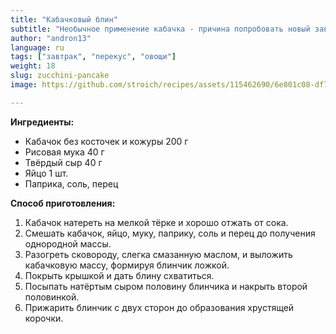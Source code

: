 ```yaml
---
title: "Кабачковый блин"
subtitle: "Необычное применение кабачка - причина попробовать новый завтрак."
author: "andron13"
language: ru
tags: ["завтрак", "перекус", "овощи"]
weight: 18
slug: zucchini-pancake
image: https://github.com/stroich/recipes/assets/115462690/6e801c08-df78-4d2a-9ad7-e73454b06c47

---
```



**Ингредиенты:**

* Кабачок без косточек и кожуры 200 г
* Рисовая мука 40 г
* Твёрдый сыр 40 г
* Яйцо 1 шт.
* Паприка, соль, перец


**Способ приготовления:**

1. Кабачок натереть на мелкой тёрке и хорошо отжать от сока.
2. Смешать кабачок, яйцо, муку, паприку, соль и перец до получения однородной массы.
3. Разогреть сковороду, слегка смазанную маслом, и выложить кабачковую массу, формируя блинчик ложкой.
4. Покрыть крышкой и дать блину схватиться.
5. Посыпать натёртым сыром половину блинчика и накрыть второй половинкой.
6. Прижарить блинчик с двух сторон до образования хрустящей корочки.

